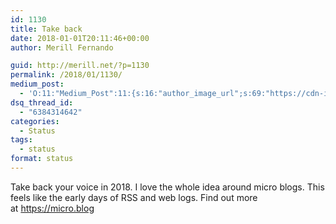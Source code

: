 ```yaml
---
id: 1130
title: Take back
date: 2018-01-01T20:11:46+00:00
author: Merill Fernando

guid: http://merill.net/?p=1130
permalink: /2018/01/1130/
medium_post:
  - 'O:11:"Medium_Post":11:{s:16:"author_image_url";s:69:"https://cdn-images-1.medium.com/fit/c/200/200/0*nOSMyIhdQJ9325FH.jpeg";s:10:"author_url";s:26:"https://medium.com/@merill";s:11:"byline_name";N;s:12:"byline_email";N;s:10:"cross_link";s:2:"no";s:2:"id";s:12:"55246c097d70";s:21:"follower_notification";s:3:"yes";s:7:"license";s:19:"all-rights-reserved";s:14:"publication_id";s:12:"99858869fb3c";s:6:"status";s:6:"public";s:3:"url";s:68:"https://medium.com/@merill/take-back-your-voice-in-2018-55246c097d70";}'
dsq_thread_id:
  - "6384314642"
categories:
  - Status
tags:
  - status
format: status
---
```

Take back your voice in 2018. I love the whole idea around micro blogs. This feels like the early days of RSS and web logs. Find out more at https://micro.blog
